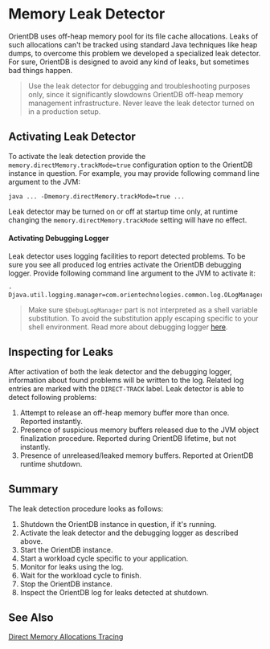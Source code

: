 # Memory Leak Detector

OrientDB uses off-heap memory pool for its file cache allocations. Leaks of such allocations can't be tracked using standard Java techniques like heap dumps, to overcome this problem we developed a specialized leak detector. For sure, OrientDB is designed to avoid any kind of leaks, but sometimes bad things happen.

> Use the leak detector for debugging and troubleshooting purposes only, since it significantly slowdowns OrientDB off-heap memory management infrastructure. Never leave the leak detector turned on in a production setup.

## Activating Leak Detector

To activate the leak detection provide the `memory.directMemory.trackMode=true` configuration option to the OrientDB instance in question. For example, you may provide following command line argument to the JVM:

    java ... -Dmemory.directMemory.trackMode=true ...

Leak detector may be turned on or off at startup time only, at runtime changing the `memory.directMemory.trackMode` setting will have no effect.

#### Activating Debugging Logger

Leak detector uses logging facilities to report detected problems. To be sure you see all produced log entries activate the OrientDB debugging logger. Provide following command line argument to the JVM to activate it:

    -Djava.util.logging.manager=com.orientechnologies.common.log.OLogManager$DebugLogManager

> Make sure `$DebugLogManager` part is not interpreted as a shell variable substitution. To avoid the substitution apply escaping specific to your shell environment.
> Read more about debugging logger [here](../admin/Logging.md#debugging-logger).

## Inspecting for Leaks

After activation of both the leak detector and the debugging logger, information about found problems will be written to the log. Related log entries are marked with the `DIRECT-TRACK` label. Leak detector is able to detect following problems:

1. Attempt to release an off-heap memory buffer more than once. Reported instantly.
2. Presence of suspicious memory buffers released due to the JVM object finalization procedure. Reported during OrientDB lifetime, but not instantly.
3. Presence of unreleased/leaked memory buffers. Reported at OrientDB runtime shutdown.

## Summary

The leak detection procedure looks as follows:

1. Shutdown the OrientDB instance in question, if it's running.
2. Activate the leak detector and the debugging logger as described above.
3. Start the OrientDB instance.
4. Start a workload cycle specific to your application.
5. Monitor for leaks using the log.
6. Wait for the workload cycle to finish.
7. Stop the OrientDB instance.
8. Inspect the OrientDB log for leaks detected at shutdown.

## See Also

[Direct Memory Allocations Tracing](Direct-Memory-Tracing.md)
